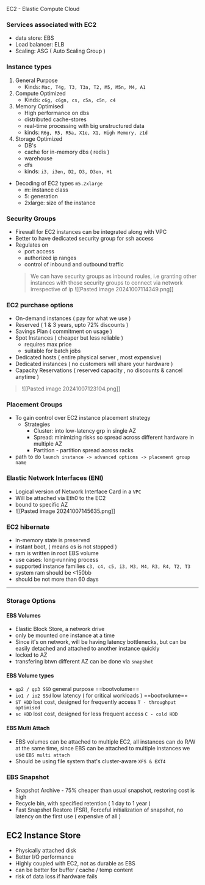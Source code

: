 EC2 - Elastic Compute Cloud
### Services associated with EC2
- data store: EBS
- Load balancer: ELB
- Scaling: ASG ( Auto Scaling Group )


### Instance types
1. General Purpose
	- Kinds: `Mac, T4g, T3, T3a, T2, M5, M5n, M4, A1`
2. Compute Optimized
	- Kinds: `c6g, c6gn, cs, c5a, c5n, c4`
3. Memory Optimised
	- High performance on dbs
	- distributed cache-stores
	- real-time processing with big unstructured data
	- kinds: `R6g, R5, R5a, X1e, X1, High Memory, z1d`
4. Storage Optimized
	- DB's
	- cache for in-memory dbs ( redis )
	- warehouse
	- dfs
	- kinds: `i3, i3en, D2, D3, D3en, H1`
- Decoding of EC2 types `m5.2xlarge`
	- m: instance class
	- 5: generation
	- 2xlarge: size of the instance


### Security Groups
- Firewall for EC2 instances can be integrated along with VPC
- Better to have dedicated security group for ssh access
- Regulates on
	- port access
	- authorized ip ranges
	- control of inbound and outbound traffic
	> We can have security groups as inbound roules, i.e granting other instances with those security groups to connect via network irrespective of ip
	![[Pasted image 20241007114349.png]]


### EC2 purchase options
- On-demand instances ( pay for what we use )
- Reserved ( 1 & 3 years, upto 72% discounts  )
- Savings Plan ( commitment on usage )
- Spot Instances ( cheaper but less reliable )
	- requires max price
	- suitable for batch jobs
- Dedicated hosts ( entire physical server , most expensive)
- Dedicated instances ( no customers will share your hardware )
- Capacity Reservations ( reserved capacity , no discounts & cancel anytime )
> ![[Pasted image 20241007123104.png]]


### Placement Groups
- To gain control over EC2 instance placement strategy
	- Strategies
		- Cluster: into  low-latency grp in single AZ
		- Spread: minimizing risks so spread across different hardware in multiple AZ
		- Partition - partition spread across racks
- path to do `launch instance -> advanced options -> placement group name`

### Elastic Network Interfaces (ENI)
- Logical version of Network Interface Card in a `VPC`
- Will be attached via Eth0 to the EC2
- bound to specific AZ
- ![[Pasted image 20241007145635.png]] 

### EC2 hibernate
- in-memory state is preserved
- instant boot, ( means os is not stopped )
- ram is written in root EBS volume
- use cases: long-running process
- supported instance families `c3, c4, c5, i3, M3, M4, R3, R4, T2, T3`
- system ram should be <150bb
- should be not more than 60 days


--- 
### Storage Options

#### EBS Volumes
- Elastic Block Store, a network drive
- only be mounted one instance at a time
- Since it's on network, will be having latency bottlenecks, but can be easily detached and attached to another instance quickly
- locked to AZ
- transfering btwn different AZ can be done via `snapshot`

#### EBS Volume types
- `gp2 / gp3 SSD` general purpose ==bootvolume==
- `io1 / io2 SSd` low latency ( for critical workloads ) ==bootvolume==
- `ST HDD` lost cost, designed for frequently access  `T - throughput optimised`
- `sc HDD` lost cost, designed for less frequent access `C - cold HDD`

#### EBS Multi Attach
- EBS volumes can be attached to multiple EC2, all instances can do R/W at the same time, since EBS can be attached to multiple instances we use `EBS multi attach`
- Should be using file system that's cluster-aware `XFS & EXT4`

### EBS Snapshot
- Snapshot Archive - 75% cheaper than usual snapshot, restoring cost is high
- Recycle bin, with specified retention ( 1 day to 1 year )
- Fast Snapshot Restore (FSR), Forceful initialization of snapshot, no latency on the first use ( expensive of all )


## EC2 Instance Store
- Physically attached disk
- Better I/O performance
- Highly coupled with EC2, not as durable as EBS
- can be better for buffer / cache / temp content
- risk of data loss if hardware fails